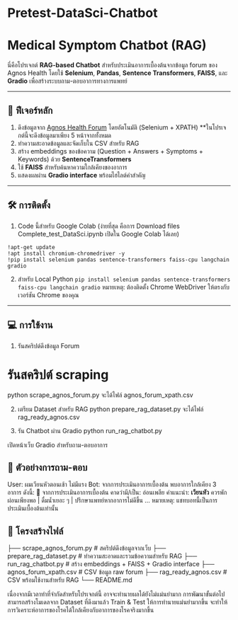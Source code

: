 # Pretest-DataSci-Chatbot

# Medical Symptom Chatbot (RAG)

นี่คือโปรเจกต์ **RAG-based Chatbot** สำหรับประเมินอาการเบื้องต้นจากข้อมูล forum ของ Agnos Health 
โดยใช้ **Selenium**, **Pandas**, **Sentence Transformers**, **FAISS**, และ **Gradio** 
เพื่อสร้างระบบถาม-ตอบอาการทางการแพทย์

---

## 🔹 ฟีเจอร์หลัก
1. ดึงข้อมูลจาก [Agnos Health Forum](https://www.agnoshealth.com) โดยอัตโนมัติ (Selenium + XPATH) **ในโปรเจกต์นี้จะดึงข้อมูลมาเพียง 5 หน้าจากทั้งหมด
2. ทำความสะอาดข้อมูลและจัดเก็บใน CSV สำหรับ RAG
3. สร้าง embeddings ของข้อความ (Question + Answers + Symptoms + Keywords) ด้วย **SentenceTransformers**
4. ใช้ **FAISS** สำหรับค้นหาความใกล้เคียงของอาการ
5. แสดงผลผ่าน **Gradio interface** พร้อมไฮไลต์คำสำคัญ

---

## 🛠️ การติดตั้ง

1. Code นี้สำหรับ Google Colab (ง่ายที่สุด คือการ Download files Complete_test_DataSci.ipynb เปิดใน Google Colab ได้เลย)
```
!apt-get update
!apt install chromium-chromedriver -y
!pip install selenium pandas sentence-transformers faiss-cpu langchain gradio
```
2. สำหรับ Local Python
```pip install selenium pandas sentence-transformers faiss-cpu langchain gradio```
หมายเหตุ: ต้องติดตั้ง Chrome WebDriver ให้ตรงกับเวอร์ชัน Chrome ของคุณ


---

## 💻 การใช้งาน
1. รันสคริปต์ดึงข้อมูล Forum
# รันสคริปต์ scraping
python scrape_agnos_forum.py จะได้ไฟล์ agnos_forum_xpath.csv

2. เตรียม Dataset สำหรับ RAG
python prepare_rag_dataset.py จะได้ไฟล์ rag_ready_agnos.csv

3. รัน Chatbot ผ่าน Gradio
python run_rag_chatbot.py


เปิดหน้าเว็บ Gradio สำหรับถาม-ตอบอาการ

## 📝 ตัวอย่างการถาม-ตอบ
User: ผมเวียนหัวตอนเช้า ไม่มีแรง
Bot: จากการประเมินอาการเบื้องต้น พบอาการใกล้เคียง 3 อาการ ดังนี้:
🔹 จากการประเมินอาการเบื้องต้น คาดว่ามี/เป็น: อ่อนเพลีย
คำแนะนำ: **เวียนหัว** ควรพักผ่อนเพียงพอ | ดื่มน้ำเยอะ ๆ | ปรึกษาแพทย์หากอาการไม่ดีขึ้น
...
หมายเหตุ: แชทบอทนี้เป็นการประเมินเบื้องต้นเท่านั้น

## 📂 โครงสร้างไฟล์
├── scrape_agnos_forum.py      # สคริปต์ดึงข้อมูลจากเว็บ
├── prepare_rag_dataset.py     # ทำความสะอาดและรวมข้อความสำหรับ RAG
├── run_rag_chatbot.py         # สร้าง embeddings + FAISS + Gradio interface
├── agnos_forum_xpath.csv      # CSV ข้อมูล raw forum
├── rag_ready_agnos.csv        # CSV พร้อมใช้งานสำหรับ RAG
└── README.md

เนื่องจากมีเวลาทำที่จำกัดสำหรับโปรเจกต์นี้ อาจจะทำนายผลได้ยังไม่แม่นยำมาก
การพัฒนาขั้นต่อไป สามารถสร้างโมเดลจาก Dataset ที่ดึงมาแล้ว Train & Test ให้การทำนายแม่นยำมากขึ้น
จะทำให้การวิเคราะห์อาการของโรคได้ใกล้เคียงกับอาการของโรคจริงมากขึ้น




